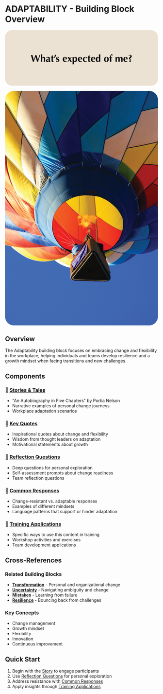 # ADAPTABILITY - Building Block Overview

![Adaptability Question Card](../SPEAKUP%20QUESTION%20CARDS%20FOR%20AI/SPEAK_UP_question_cards_AI2.png)

![Adaptability Photo Card](../SPEAKUP%20PHOTO%20CARDS/SPEAK%20UP_Photo_Cards_VER2_1.png)

## Overview
The Adaptability building block focuses on embracing change and flexibility in the workplace, helping individuals and teams develop resilience and a growth mindset when facing transitions and new challenges.

## Components

### 📖 [Stories & Tales](stories-tales.md)
- "An Autobiography in Five Chapters" by Portia Nelson
- Narrative examples of personal change journeys
- Workplace adaptation scenarios

### 💬 [Key Quotes](key-quotes.md)
- Inspirational quotes about change and flexibility
- Wisdom from thought leaders on adaptation
- Motivational statements about growth

### 🤔 [Reflection Questions](reflection-questions.md)
- Deep questions for personal exploration
- Self-assessment prompts about change readiness
- Team reflection questions

### 💭 [Common Responses](common-responses.md)
- Change-resistant vs. adaptable responses
- Examples of different mindsets
- Language patterns that support or hinder adaptation

### 🎯 [Training Applications](training-applications.md)
- Specific ways to use this content in training
- Workshop activities and exercises
- Team development applications

## Cross-References

### Related Building Blocks
- **[Transformation](../transformation/README.md)** - Personal and organizational change
- **[Uncertainty](../uncertainty/README.md)** - Navigating ambiguity and change
- **[Mistakes](../mistakes/README.md)** - Learning from failure
- **[Resilience](../resilience/README.md)** - Bouncing back from challenges

### Key Concepts
- Change management
- Growth mindset
- Flexibility
- Innovation
- Continuous improvement

## Quick Start
1. Begin with the [Story](stories-tales.md) to engage participants
2. Use [Reflection Questions](reflection-questions.md) for personal exploration
3. Address resistance with [Common Responses](common-responses.md)
4. Apply insights through [Training Applications](training-applications.md)
